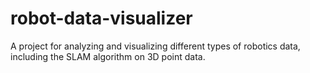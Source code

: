 # robot-data-visualizer
A project for analyzing and visualizing different types of robotics data, including the SLAM algorithm on 3D point data.

